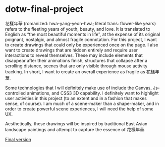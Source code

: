 # dotw-final-project
花樣年華 (romanized: hwa-yang-yeon-hwa; literal trans: flower-like years) refers to the fleeting years of youth, beauty, and love. It is translated to English as “the most beautiful moments in life”, at the expense of its original poignant, nostalgic, and almost fragile connotation. For this project, I want to create drawings that could only be experienced once on the page. I also want to create drawings that are hidden entirely and require user interactions to reveal themselves. These may include elements that disappear after their animations finish, structures that collapse after a scrolling distance, scenes that are only visible through mouse activity tracking. In short, I want to create an overall experience as fragile as 花樣年華. 

Some technologies that I will definitely make use of include the Canvas, Js-controlled animations, and CSS3 3D capability. I definitely want to highlight user activities in this project (to an extent and in a fashion that makes sense, of course). I am much of a scene-maker than a shape-maker, and in order to create powerful scene experiences, I will need the help of some UX.

Aesthetically, these drawings will be inspired by traditional East Asian landscape paintings and attempt to capture the essence of 花樣年華. 

[Final version](http://i6.cims.nyu.edu/~apm417/dotw/hyyh/)
